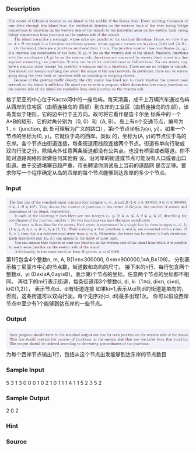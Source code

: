 
### Description
![](/JudgeOnline/upload/201107/e1.jpg)
格丁尼亚的中心位于Kacza河中的一座岛屿。每天清晨，成千上万辆汽车通过岛屿从西岸的住宅区（由桥连接岛的
西部）到东岸的工业区（由桥连接岛的东部）。该岛类似于矩形，它的边平行于主方向。故可将它看作是笛卡尔坐
标系中的一个A*B的矩形，它的对角分别为（0, 0）和（A, B）。岛上有n个交通节点，编号为1…n（junction, 此
处可理解为广义的路口），第i个节点坐标为(xi, yi)。如果一个节点的坐标为(0, y)，它就位于岛的西岸。类似
的，坐标为(A, y)的节点位于岛的东岸。各个节点由街道连接，每条街道用线段连接两个节点。街道有单向行驶或
双向行驶之分。除端点外任意两条街道都没有公共点。也没有桥梁或者隧道。你不能对道路网络形状做任何其他假
设。沿河岸的街道或节点可能没有入口或者出口街道。由于交通堵塞日趋严重，市长聘请你测试岛上当前的道路网
是否足够。要求你写一个程序确定从岛的西岸的每个节点能够到达东岸的多少个节点。
### Input
![](/JudgeOnline/upload/201107/e2.jpg)
第1行包含4个整数n, m, A, B(1≤n≤300000, 0≤m≤900000,1≤A,B≤109)，
分别表示格丁尼亚市中心的节点数，街道数和岛屿的尺寸。
接下来的n行，每行包含两个整数xi，yi (0≤xi≤A,0≤yi≤B)，表示第i个节点的坐标。任意两个节点的坐标都不相同。
再往下的m行表示街道，每条街道用3个整数ci, di, ki（1≤ci, di≤n, ci≠di, ki∈{1,2}），
表示节点ci、di有街道连接
如果ki=1,表示从ci到di的街道是单向的，否则，这条街道可以双向行驶。每个无序对{ci, di}最多出现1次。
你可以假设西岸节点中至少有1个能够到达东岸的一些节点。
### Output
![](/JudgeOnline/upload/201107/e3.jpg)
为每个西岸节点输出1行，包括从这个节点出发能够到达东岸的节点数目
### Sample Input
5 3 1 3
0 0
0 1
0 2
1 0
1 1
1 4 1
1 5 2
3 5 2
### Sample Output
2
0
2
### Hint

### Source
